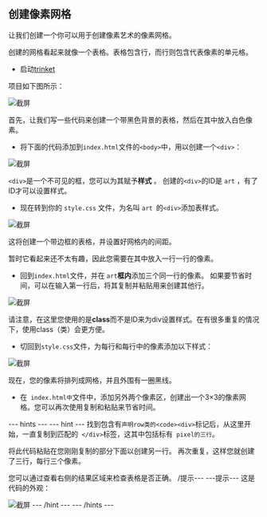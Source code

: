 ## 创建像素网格

让我们创建一个你可以用于创建像素艺术的像素网格。

创建的网格看起来就像一个表格。表格包含行，而行则包含代表像素的单元格。

+ 启动[trinket](http://jumpto.cc/web-pixel)

项目如下图所示：

![截屏](images/pixel-starter.png)

首先，让我们写一些代码来创建一个带黑色背景的表格，然后在其中放入白色像素。

+ 将下面的代码添加到` index.html `文件的`<body>`中，用以创建一个`<div>`：

![截屏](images/pixel-art-art.png)

`<div>`是一个不可见的框，您可以为其赋予**样式** 。 创建的`<div>`的ID是 ` art ` ，有了ID才可以设置样式。

+ 现在转到你的 `style.css` 文件，为名叫 `art `的`<div>`添加表样式。

![截屏](images/pixel-art-style.png)

这将创建一个带边框的表格，并设置好网格内的间距。

暂时它看起来还不太有趣，因此您需要在其中放入一行一行的像素。

+ 回到` index.html `文件，并在 `art`**框内**添加三个同一行的像素。 如果要节省时间，可以在输入第一行后，将其复制并粘贴用来创建其他行。

![截屏](images/pixel-art-row.png)

请注意，在这里您使用的是**class**而不是ID来为div设置样式。在有很多重复的情况下，使用class（类）会更方便。

+ 切回到` style.css `文件，为每行和每行中的像素添加以下样式：

![截屏](images/pixel-art-row-style.png)

现在，您的像素将排列成网格，并且外围有一圈黑线。

+ 在` index.html中`文件中，添加另外两个像素区，创建出一个3×3的像素网格。您可以再次使用复制和粘贴来节省时间。

\--- hints \--- \--- hint \--- 找到包含有`声明row类的<code><div>`标记</code>后，从这里开始，一直复制到匹配的` </div>`标签，这其中包括标有` pixel的三行`。

将此代码粘贴在您刚刚复制的部分下面以创建另一行。 再次重复，这样您就创建了三行，每行三个像素。

您可以通过查看右侧的结果区域来检查表格是否正确。 /提示\--- \---提示\--- 这是代码的外观：

![截屏](images/pixel-art-grid-3.png) \--- /hint \--- \--- /hints \---